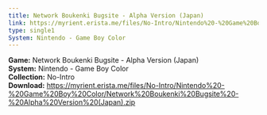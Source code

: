 ```yaml
---
title: Network Boukenki Bugsite - Alpha Version (Japan)
link: https://myrient.erista.me/files/No-Intro/Nintendo%20-%20Game%20Boy%20Color/Network%20Boukenki%20Bugsite%20-%20Alpha%20Version%20(Japan).zip
type: single1
System: Nintendo - Game Boy Color
---
```

<b>Game:</b> Network Boukenki Bugsite - Alpha Version (Japan)<br>
<b>System:</b> Nintendo - Game Boy Color<br>
<b>Collection:</b> No-Intro<br>
<b>Download:</b> https://myrient.erista.me/files/No-Intro/Nintendo%20-%20Game%20Boy%20Color/Network%20Boukenki%20Bugsite%20-%20Alpha%20Version%20(Japan).zip